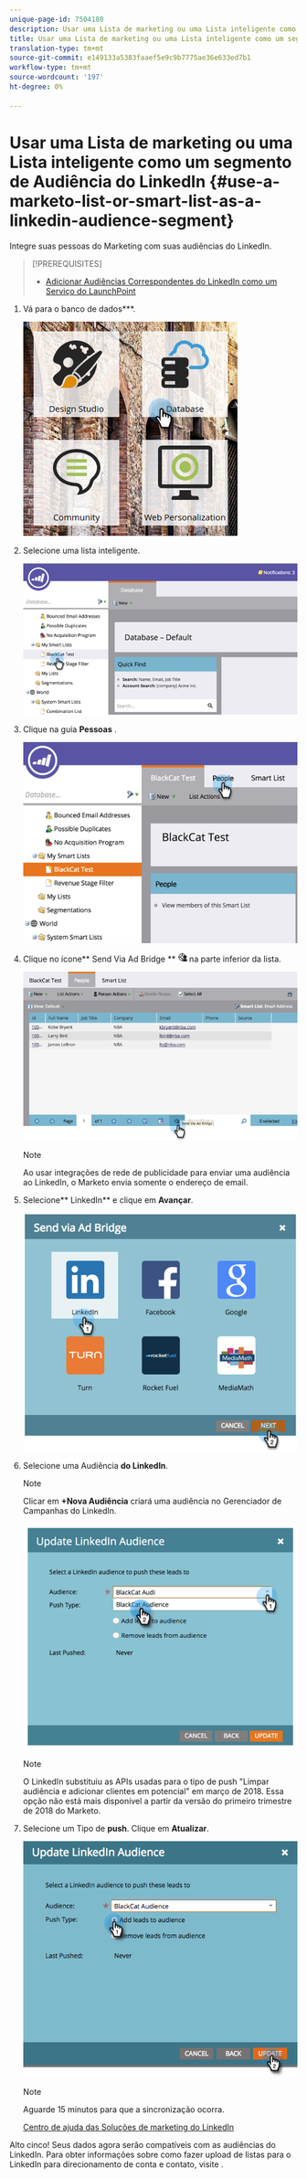 ```yaml
---
unique-page-id: 7504180
description: Usar uma Lista de marketing ou uma Lista inteligente como um segmento de Audiência do LinkedIn - Documentos de marketing - Documentação do produto
title: Usar uma Lista de marketing ou uma Lista inteligente como um segmento de Audiência do LinkedIn
translation-type: tm+mt
source-git-commit: e149133a5383faaef5e9c9b7775ae36e633ed7b1
workflow-type: tm+mt
source-wordcount: '197'
ht-degree: 0%

---
```



# Usar uma Lista de marketing ou uma Lista inteligente como um segmento de Audiência do LinkedIn {#use-a-marketo-list-or-smart-list-as-a-linkedin-audience-segment}

Integre suas pessoas do Marketing com suas audiências do LinkedIn.

>[!PREREQUISITES]
>
>* [Adicionar Audiências Correspondentes do LinkedIn como um Serviço do LaunchPoint](../../../../product-docs/demand-generation/ad-network-integrations/add-linkedin-matched-audiences-as-a-launchpoint-service.md)

>



1. Vá para o banco de dados***.

   ![](assets/db.png)

1. Selecione uma lista inteligente.

   ![](assets/two.png)

1. Clique na guia **Pessoas** .

   ![](assets/three-1.png)

1. Clique no ícone** Send Via Ad Bridge ** ![—](assets/image2015-4-20-18-3a18-3a41.png) na parte inferior da lista.

   ![](assets/four-1.png)

   >[!NOTE]
   >
   >Ao usar integrações de rede de publicidade para enviar uma audiência ao LinkedIn, o Marketo envia somente o endereço de email.

1. Selecione** LinkedIn** e clique em **Avançar**.

   ![](assets/image2015-4-20-18-3a7-3a19.png)

1. Selecione uma Audiência **do LinkedIn**.

   >[!NOTE]
   >
   >Clicar em **+Nova Audiência** criará uma audiência no Gerenciador de Campanhas do LinkedIn.

   ![](assets/6.png)

   >[!NOTE]
   >
   >O LinkedIn substituiu as APIs usadas para o tipo de push &quot;Limpar audiência e adicionar clientes em potencial&quot; em março de 2018. Essa opção não está mais disponível a partir da versão do primeiro trimestre de 2018 do Marketo.

1. Selecione um Tipo de **push**. Clique em **Atualizar**.

   ![](assets/7.png)

   >[!NOTE]
   >
   >Aguarde 15 minutos para que a sincronização ocorra.

   [Centro de ajuda das Soluções de marketing do LinkedIn](https://www.linkedin.com/help/lms/answer/73938?query=ad%20segment)

Alto cinco! Seus dados agora serão compatíveis com as audiências do LinkedIn. Para obter informações sobre como fazer upload de listas para o LinkedIn para direcionamento de conta e contato, visite .